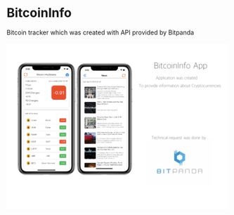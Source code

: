 # BitcoinInfo
Bitcoin tracker which was created with API provided by Bitpanda
<br></br>
![Screenshot](BitcoinInfo.jpg)
<br></br>
